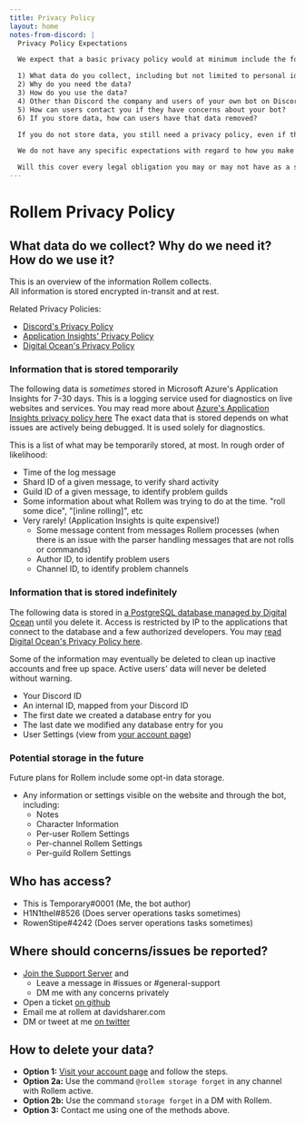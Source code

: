 ```yaml
---
title: Privacy Policy
layout: home
notes-from-discord: |
  Privacy Policy Expectations

  We expect that a basic privacy policy would at minimum include the following:

  1) What data do you collect, including but not limited to personal identifying information?
  2) Why do you need the data?
  3) How do you use the data?
  4) Other than Discord the company and users of your own bot on Discord the platform, who do you share your collected data with, if anyone?
  5) How can users contact you if they have concerns about your bot?
  6) If you store data, how can users have that data removed?

  If you do not store data, you still need a privacy policy, even if that policy says "We do not store data" before still providing users with a way to contact you about their concerns.

  We do not have any specific expectations with regard to how you make your privacy policy available. We simply expect that you do your best to make it available to your users however you see fit. This can be a link to a website, a command in your bot, a link to a Pastebin, the option for users to request it via DM, or pretty much anything that empowers users to go find your policy if they should want it. 

  Will this cover every legal obligation you may or may not have as a software developer working with user information at scale? We can't really speak to this, and if you are concerned about your legal obligations regarding GDPR, CCPA, and other regional data regulations, we would advise speaking with a lawyer. Would this cover our expectations for you as a user of our API? Yes.
---
```


# Rollem Privacy Policy

## What data do we collect? Why do we need it? How do we use it?
This is an overview of the information Rollem collects.  
All information is stored encrypted in-transit and at rest.

Related Privacy Policies:
- [Discord's Privacy Policy][discord-pp]
- [Application Insights' Privacy Policy][ai-pp]
- [Digital Ocean's Privacy Policy][do-pp]

### Information that is stored temporarily
The following data is *sometimes* stored in Microsoft Azure's Application Insights for 7-30 days.
This is a logging service used for diagnostics on live websites and services.
You may read more about [Azure's Application Insights privacy policy here](ai-pp)
The exact data that is stored depends on what issues are actively being debugged.
It is used solely for diagnostics.

This is a list of what may be temporarily stored, at most. In rough order of likelihood:
- Time of the log message
- Shard ID of a given message, to verify shard activity
- Guild ID of a given message, to identify problem guilds
- Some information about what Rollem was trying to do at the time. "roll some dice", "\[inline rolling\]", etc
- Very rarely! (Application Insights is quite expensive!)
  - Some message content from messages Rollem processes (when there is an issue with the parser handling messages that are not rolls or commands)
  - Author ID, to identify problem users
  - Channel ID, to identify problem channels

### Information that is stored indefinitely
The following data is stored in [a PostgreSQL database managed by Digital Ocean][do-managed-db] until you delete it.
Access is restricted by IP to the applications that connect to the database and a few authorized developers.
You may [read Digital Ocean's Privacy Policy here][do-pp].

Some of the information may eventually be deleted to clean up inactive accounts and free up space.
Active users' data will never be deleted without warning.
- Your Discord ID
- An internal ID, mapped from your Discord ID
- The first date we created a database entry for you
- The last date we modified any database entry for you
- User Settings (view from [your account page][account])

### Potential storage in the future
Future plans for Rollem include some opt-in data storage.
- Any information or settings visible on the website and through the bot, including:
  - Notes
  - Character Information
  - Per-user Rollem Settings
  - Per-channel Rollem Settings
  - Per-guild Rollem Settings

## Who has access?
- This is Temporary#0001 (Me, the bot author)
- H1N1theI#8526 (Does server operations tasks sometimes)
- RowenStipe#4242 (Does server operations tasks sometimes)

## Where should concerns/issues be reported?
- [Join the Support Server][support-server] and
  - Leave a message in #issues or #general-support
  - DM me with any concerns privately
- Open a ticket [on github][github-issues]
- Email me at rollem at davidsharer.com
- DM or tweet at me [on twitter][twitter]

## How to delete your data?
- **Option 1:** [Visit your account page][account] and follow the steps.  
- **Option 2a:** Use the command `@rollem storage forget` in any channel with Rollem active.  
- **Option 2b:** Use the command `storage forget` in a DM with Rollem.  
- **Option 3:** Contact me using one of the methods above.

[support-server]: https://discord.gg/FyMcZSPNFg
[twitter]: https://twitter.com/david_does
[github-issues]: https://github.com/rollem-discord/rollem-discord/issues
[account]: /account
[ai-pp]: https://docs.microsoft.com/en-us/azure/azure-monitor/app/data-retention-privacy#how-secure-is-my-data
[do-pp]: https://www.digitalocean.com/legal/privacy-policy/
[do-managed-db]: https://www.digitalocean.com/products/managed-databases/
[discord-pp]: https://discord.com/privacy
